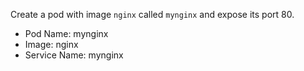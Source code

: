 Create a pod with image `nginx` called `mynginx` and expose its port 80.

- Pod Name: mynginx
- Image: nginx
- Service Name: mynginx
